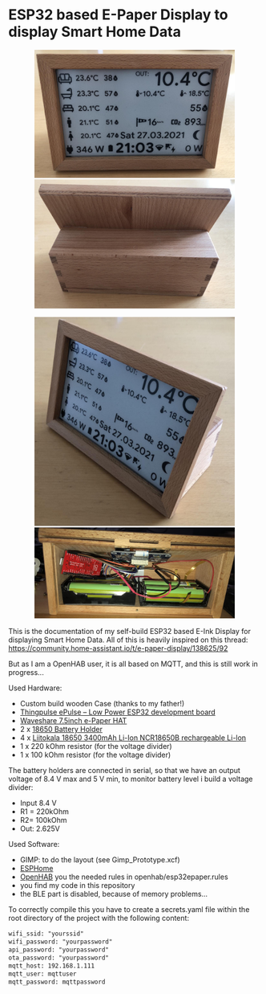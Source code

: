 # ESP32 based E-Paper Display to display Smart Home Data


<p align="center"> <img src="images/front.jpg" width="400"><img src="images/back.jpg" width="400"></p>
<p align="center"> <img src="images/side.jpg" width="400" > <img src="images/inside.jpg" width="400" ></p>

This is the documentation of my self-build ESP32 based E-Ink Display for displaying Smart Home Data. All of this is heavily inspired on this thread: https://community.home-assistant.io/t/e-paper-display/138625/92

But as I am a OpenHAB user, it is all based on MQTT, and this is still work in progress...

Used Hardware:
- Custom build wooden Case (thanks to my father!)
- [Thingpulse ePulse – Low Power ESP32 development board](https://thingpulse.com/product/epulse-low-power-esp32-development-board/) 
- [Waveshare 7.5inch e-Paper HAT](https://www.waveshare.com/wiki/7.5inch_e-Paper_HAT)
- 2 x [18650 Battery Holder](https://www.aliexpress.com/item/4000066839172.html)
- 4 x [Liitokala 18650 3400mAh Li-Ion NCR18650B rechargeable Li-lon](https://www.aliexpress.com/item/32362625564.html)
- 1 x 220 kOhm resistor (for the voltage divider)
- 1 x 100 kOhm resistor (for the voltage divider)

The battery holders are connected in serial, so that we have an output voltage of 8.4 V max and 5 V min, to monitor battery level i build a voltage divider:
- Input 8.4 V
- R1 = 220kOhm
- R2= 100kOhm
- Out: 2.625V



Used Software:
- GIMP: to do the layout (see Gimp_Prototype.xcf)
- [ESPHome](https://esphome.io/index.html)
- [OpenHAB](https://www.openhab.org/) you the needed rules in openhab/esp32epaper.rules
- you find my code in this repository
- the BLE part is disabled, because of memory problems...

To correctly compile this you have to create a secrets.yaml file within the root directory of the project with the following content:
```console
wifi_ssid: "yourssid"
wifi_password: "yourpassword"
api_password: "yourpassword"
ota_password: "yourpassword"
mqtt_host: 192.168.1.111
mqtt_user: mqttuser
mqtt_password: mqttpassword
```
